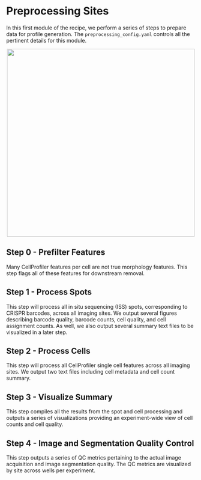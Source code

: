 # Preprocessing Sites

In this first module of the recipe, we perform a series of steps to prepare data for profile generation.
The `preprocessing_config.yaml` controls all the pertinent details for this module.

<p align="center">
<img src="https://raw.githubusercontent.com/broadinstitute/pooled-cp-profiling-recipe/master/0.preprocess-sites/media/preprocessing_workflow.png" width="500">
</p>

## Step 0 - Prefilter Features

Many CellProfiler features per cell are not true morphology features.
This step flags all of these features for downstream removal.

## Step 1 - Process Spots

This step will process all in situ sequencing (ISS) spots, corresponding to CRISPR barcodes, across all imaging sites.
We output several figures describing barcode quality, barcode counts, cell quality, and cell assignment counts.
As well, we also output several summary text files to be visualized in a later step.

## Step 2 - Process Cells

This step will process all CellProfiler single cell features across all imaging sites.
We output two text files including cell metadata and cell count summary.

## Step 3 - Visualize Summary

This step compiles all the results from the spot and cell processing and outputs a series of visualizations providing an experiment-wide view of cell counts and cell quality.

## Step 4 - Image and Segmentation Quality Control

This step outputs a series of QC metrics pertaining to the actual image acquisition and image segmentation quality.
The QC metrics are visualized by site across wells per experiment.
